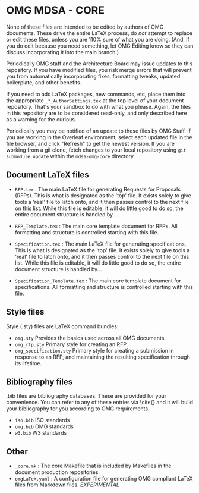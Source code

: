 # OMG MDSA - CORE 
None of these files are intended to be edited by authors of OMG documents.  These drive the entire LaTeX process, do *not* attempt to replace or edit these files, unless you are 110% sure of what you are doing.  (And, if you do edit because you need something, let OMG Editing know so they can discuss incorporating it into the main branch.)

Periodically OMG staff and the Architecture Board may issue updates to this repository. If you have modified files, you risk merge errors that will prevent you from automatically incorporating fixes, formatting tweaks, updated boilerplate, and other benefits.

If you need to add LaTeX packages, new commands, etc, place them into the appropriate `_*_AuthorSettings.tex` at the top level of your document repository.  That's your sandbox to do with what you please.  Again, the files in this repository are to be considered read-only, and only described here as a warning for the curious.  

Periodically you may be notified of an update to these files by OMG Staff.  If you are working in the Overleaf environment, select each updated file in the file browser, and click "Refresh" to get the newest version.  If you are working from a git clone, fetch changes to your local repository using `git submodule update` within the `mdsa-omg-core` directory.

## Document LaTeX files
- `RFP.tex`
: The main LaTeX file for generating Requests for Proposals (RFPs).  This is what is designated as the 'top' file. It exists solely to give tools a 'real' file to latch onto, and it then passes control to the next file on this list.  While this file is editable, it will do little good to do so, the entire document structure is handled by...

- `RFP_Template.tex`
: The main core template document for RFPs. All formatting and structure is controlled starting with this file.

- `Specification.tex`
: The main LaTeX file for generating specifications.  This is what is designated as the 'top' file. It exists solely to give tools a 'real' file to latch onto, and it then passes control to the next file on this list.  While this file is editable, it will do little good to do so, the entire document structure is handled by...

- `Specification_Template.tex`
: The main core template document for specifications. All formatting and structure is controlled starting with this file.

## Style files
Style (.sty) files are LaTeX command bundles:
- `omg.sty`                     Provides the basics used across all OMG documents.
- `omg_rfp.sty`                 Primary style for creating an RFP.
- `omg_specification.sty`       Primary style for creating a submission in response to an RFP, and maintaining the resulting specification through its lifetime.

## Bibliography files
.bib files are bibliography databases.  These are provided for your convenience.  You can refer to any of these entries via \cite{<entrycode>} and it will build your bibliography for you according to OMG requirements.

- `iso.bib`         ISO standards
- `omg.bib`         OMG standards
- `w3.bib`          W3 standards

## Other
- `_core.mk`
: The core Makefile that is included by Makefiles in the document production repositories.
- `omgLaTeX.yaml`
: A configuration file for generating OMG compliant LaTeX files from Markdown files. _*EXPERIMENTAL*_